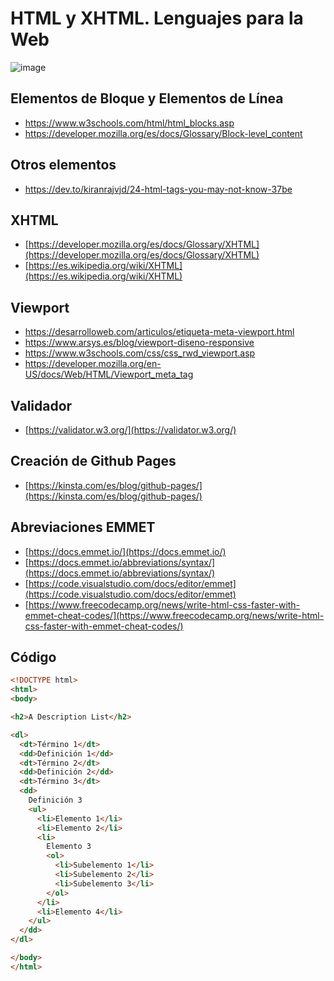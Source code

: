 # HTML y XHTML. Lenguajes para la Web
![image](https://github.com/bjlanza/curso_imfe_php_mysql/assets/4384524/c1b5f7f7-46b5-4535-a921-af509f9935da)

## Elementos de Bloque y Elementos de Línea

- https://www.w3schools.com/html/html_blocks.asp
- https://developer.mozilla.org/es/docs/Glossary/Block-level_content

## Otros elementos

- https://dev.to/kiranrajvjd/24-html-tags-you-may-not-know-37be

## XHTML
 - [https://developer.mozilla.org/es/docs/Glossary/XHTML](https://developer.mozilla.org/es/docs/Glossary/XHTML)
- [https://es.wikipedia.org/wiki/XHTML](https://es.wikipedia.org/wiki/XHTML)

## Viewport
- https://desarrolloweb.com/articulos/etiqueta-meta-viewport.html
- https://www.arsys.es/blog/viewport-diseno-responsive
- https://www.w3schools.com/css/css_rwd_viewport.asp
- https://developer.mozilla.org/en-US/docs/Web/HTML/Viewport_meta_tag

## Validador

- [https://validator.w3.org/](https://validator.w3.org/)

## Creación de Github Pages

- [https://kinsta.com/es/blog/github-pages/](https://kinsta.com/es/blog/github-pages/)

## Abreviaciones EMMET
- [https://docs.emmet.io/](https://docs.emmet.io/)
- [https://docs.emmet.io/abbreviations/syntax/](https://docs.emmet.io/abbreviations/syntax/)
- [https://code.visualstudio.com/docs/editor/emmet](https://code.visualstudio.com/docs/editor/emmet)
- [https://www.freecodecamp.org/news/write-html-css-faster-with-emmet-cheat-codes/](https://www.freecodecamp.org/news/write-html-css-faster-with-emmet-cheat-codes/)

## Código

``` html
<!DOCTYPE html>
<html>
<body>

<h2>A Description List</h2>

<dl>
  <dt>Término 1</dt>
  <dd>Definición 1</dd>
  <dt>Término 2</dt>
  <dd>Definición 2</dd>
  <dt>Término 3</dt>
  <dd>
    Definición 3
    <ul>
      <li>Elemento 1</li>
      <li>Elemento 2</li>
      <li>
        Elemento 3
        <ol>
          <li>Subelemento 1</li>
          <li>Subelemento 2</li>
          <li>Subelemento 3</li>
        </ol>
      </li>
      <li>Elemento 4</li>
    </ul>
  </dd>
</dl>

</body>
</html>
```